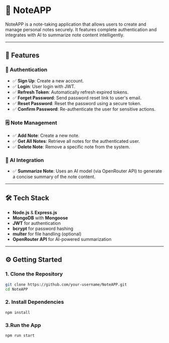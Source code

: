 # 📝 NoteAPP

NoteAPP is a note-taking application that allows users to create and manage personal notes securely. It features complete authentication and integrates with AI to summarize note content intelligently.

---

## 🚀 Features

### 🔐 Authentication
- ✅ **Sign Up**: Create a new account.
- ✅ **Login**: User login with JWT.
- ✅ **Refresh Token**: Automatically refresh expired tokens.
- ✅ **Forget Password**: Send password reset link to user's email.
- ✅ **Reset Password**: Reset the password using a secure token.
- ✅ **Confirm Password**: Re-authenticate the user for sensitive actions.

### 🗒️ Note Management
- ✅ **Add Note**: Create a new note.
- ✅ **Get All Notes**: Retrieve all notes for the authenticated user.
- ✅ **Delete Note**: Remove a specific note from the system.

### 🤖 AI Integration
- ✅ **Summarize Note**: Uses an AI model (via OpenRouter API) to generate a concise summary of the note content.

---

## 🛠️ Tech Stack

- **Node.js** & **Express.js**
- **MongoDB** with **Mongoose**
- **JWT** for authentication
- **bcrypt** for password hashing
- **multer** for file handling (optional)
- **OpenRouter API** for AI-powered summarization

---

## ⚙️ Getting Started

### 1. Clone the Repository

```bash
git clone https://github.com/your-username/NoteAPP.git
cd NoteAPP
```
### 2. Install Dependencies
```
npm install
```

### 3.Run the App
```
npm run start
```